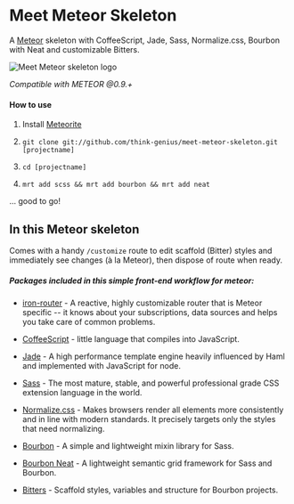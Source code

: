 Meet Meteor Skeleton
====================

A [Meteor](https://www.meteor.com/) skeleton with CoffeeScript, Jade, Sass, Normalize.css, Bourbon with Neat and customizable Bitters.

![Meet Meteor skeleton logo](https://s3-us-west-2.amazonaws.com/think.genius.assets/logo.jpg "Logo")

*Compatible with METEOR @0.9.+*

#### How to use

1. Install [Meteorite](https://github.com/oortcloud/meteorite)

2. `git clone git://github.com/think-genius/meet-meteor-skeleton.git [projectname]`

3. `cd [projectname]`

4. `mrt add scss && mrt add bourbon && mrt add neat`

... good to go!

In this Meteor skeleton
----------------

Comes with a handy `/customize` route to edit scaffold (Bitter) styles and immediately see changes (à la Meteor), then dispose of route when ready.

##### Packages included in this simple front-end workflow for meteor:

* [iron-router](https://github.com/EventedMind/iron-router) - A reactive, highly customizable router that is Meteor specific -- it knows about your subscriptions, data sources and helps you take care of common problems.

* [CoffeeScript](http://coffeescript.org/) - little language that compiles into JavaScript.

* [Jade](http://jade-lang.com/) - A high performance template engine heavily influenced by Haml and implemented with JavaScript for node.

* [Sass](http://sass-lang.com/) - The most mature, stable, and powerful professional grade CSS extension language in the world.

* [Normalize.css](http://necolas.github.io/normalize.css/)  - Makes browsers render all elements more consistently and in line with modern standards. It precisely targets only the styles that need normalizing.

* [Bourbon](http://bourbon.io/) - A simple and lightweight mixin library for Sass.

* [Bourbon Neat](http://neat.bourbon.io/) - A lightweight semantic grid framework for Sass and Bourbon.

* [Bitters](http://bitters.bourbon.io/) - Scaffold styles, variables and structure for Bourbon projects.

